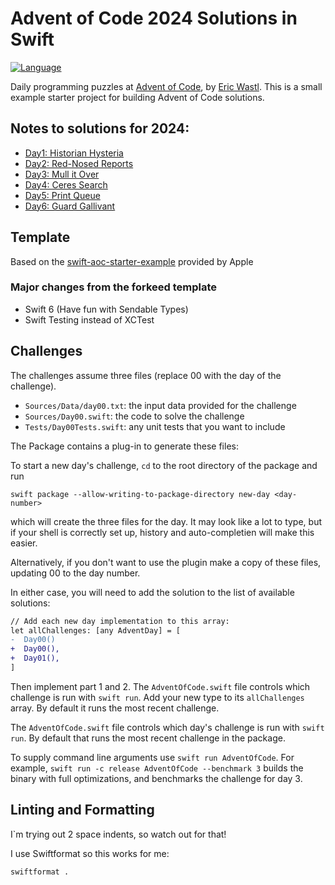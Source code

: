 # Advent of Code 2024 Solutions in Swift

[![Language](https://img.shields.io/badge/language-Swift-blue.svg)](https://swift.org)

Daily programming puzzles at [Advent of Code](<https://adventofcode.com/>), by
[Eric Wastl](<http://was.tl/>). This is a small example starter project for
building Advent of Code solutions.

## Notes to solutions for 2024:

- [Day1: Historian Hysteria](https://abizern.dev/posts/aoc-day1-historian-hysteria/)
- [Day2: Red-Nosed Reports](https://abizern.dev/posts/aoc-day2-red-nosed-reports/)
- [Day3: Mull it Over](https://abizern.dev/posts/aoc-day3-mull-it-over/)
- [Day4: Ceres Search](https://abizern.dev/posts/aoc-day4-ceres-search/)
- [Day5: Print Queue](https://abizern.dev/posts/aoc-day5-print-queue/)
- [Day6: Guard Gallivant](https://abizern.dev/posts/aoc-day6-guard-gallivant/)

## Template 

Based on the [swift-aoc-starter-example](https://github.com/apple/swift-aoc-starter-example/) provided by Apple

### Major changes from the forkeed template

- Swift 6 (Have fun with Sendable Types)
- Swift Testing instead of XCTest

## Challenges

The challenges assume three files (replace 00 with the day of the challenge).

- `Sources/Data/day00.txt`: the input data provided for the challenge
- `Sources/Day00.swift`: the code to solve the challenge
- `Tests/Day00Tests.swift`: any unit tests that you want to include

The Package contains a plug-in to generate these files:

To start a new day's challenge, `cd` to the root directory of the package and run 

```shell
swift package --allow-writing-to-package-directory new-day <day-number>
```

which will create the three files for the day. It may look like a lot to type, but if your shell is correctly set up, history and auto-completien will make this easier.

Alternatively, if you don't want to use the plugin make a copy of these files, updating 00 to the  day number.

In either case, you will need to add the solution to the list of available solutions:

```diff
// Add each new day implementation to this array:
let allChallenges: [any AdventDay] = [
-  Day00()
+  Day00(),
+  Day01(),
]
```

Then implement part 1 and 2. The `AdventOfCode.swift` file controls which challenge
is run with `swift run`. Add your new type to its `allChallenges` array. By default 
it runs the most recent challenge.

The `AdventOfCode.swift` file controls which day's challenge is run
with `swift run`. By default that runs the most recent challenge in the package.

To supply command line arguments use `swift run AdventOfCode`. For example,
`swift run -c release AdventOfCode --benchmark 3` builds the binary with full
optimizations, and benchmarks the challenge for day 3.

## Linting and Formatting

I`m trying out 2 space indents, so watch out for that!

I use Swiftformat so this works for me:

```shell
swiftformat .
```

